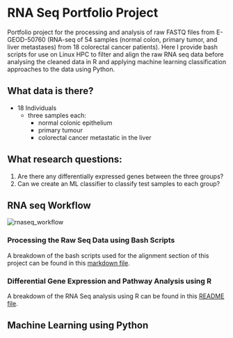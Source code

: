 # RNA Seq Portfolio Project
Portfolio project for the processing and analysis of raw FASTQ files from E-GEOD-50760 (RNA-seq of 54 samples (normal colon, primary tumor, and liver metastases) from 18 colorectal cancer patients). Here I provide bash scripts for use on Linux HPC to filter and align the raw RNA seq data before analysing the cleaned data in R and applying machine learning classification approaches to the data using Python.

## What data is there?
- 18 Individuals
  - three samples each:
    - normal colonic epithelium
    - primary tumour
    - colorectal cancer metastatic in the liver
  
## What research questions:
1. Are there any differentially expressed genes between the three groups?
2. Can we create an ML classifier to classify test samples to each group?

## RNA seq Workflow
![rnaseq_workflow](https://user-images.githubusercontent.com/59836053/188562342-930d3864-1345-439f-b895-8443a6ce268e.jpg)

### Processing the Raw Seq Data using Bash Scripts
A breakdown of the bash scripts used for the alignment section of this project can be found in this [markdown file](bash_scripts.md).

### Differential Gene Expression and Pathway Analysis using R

A breakdown of the RNA Seq analysis using R can be found in this [README file]().

## Machine Learning using Python

